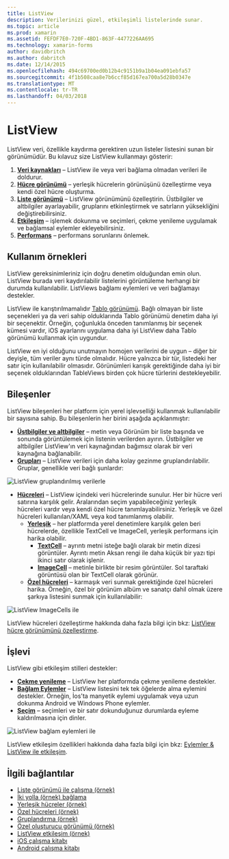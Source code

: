 ```yaml
---
title: ListView
description: Verilerinizi güzel, etkileşimli listelerinde sunar.
ms.topic: article
ms.prod: xamarin
ms.assetid: FEFDF7E0-720F-4BD1-863F-4477226AA695
ms.technology: xamarin-forms
author: davidbritch
ms.author: dabritch
ms.date: 12/14/2015
ms.openlocfilehash: 494c69700ed0b12b4c9151b9a1b04ea091ebfa57
ms.sourcegitcommit: 4f1b508caa8e7b6ccf85d167ea700a5d28b0347e
ms.translationtype: MT
ms.contentlocale: tr-TR
ms.lasthandoff: 04/03/2018
---
```

# <a name="listview"></a>ListView

ListView veri, özellikle kaydırma gerektiren uzun listeler listesini sunan bir görünümüdür. Bu kılavuz size ListView kullanmayı gösterir:

1. **[Veri kaynakları](data-and-databinding.md)**  &ndash; ListView ile veya veri bağlama olmadan verileri ile doldurur.
2. **[Hücre görünümü](customizing-cell-appearance.md)**  &ndash; yerleşik hücrelerin görünüşünü özelleştirme veya kendi özel hücre oluşturma.
3. **[Liste görünümü](customizing-list-appearance.md)**  &ndash; ListView görünümünü özelleştirin. Üstbilgiler ve altbilgiler ayarlayabilir, gruplarını etkinleştirmek ve satırların yüksekliğini değiştirebilirsiniz.
4. **[Etkileşim](interactivity.md)**  &ndash; işlemek dokunma ve seçimleri, çekme yenileme uygulamak ve bağlamsal eylemler ekleyebilirsiniz.
5. **[Performans](performance.md)**  &ndash; performans sorunlarını önlemek.

## <a name="use-cases"></a>Kullanım örnekleri
ListView gereksinimleriniz için doğru denetim olduğundan emin olun. ListView burada veri kaydırılabilir listelerini görüntüleme herhangi bir durumda kullanılabilir. ListViews bağlamı eylemleri ve veri bağlamayı destekler.

ListView ile karıştırılmamalıdır [Tablo görünümü](~/xamarin-forms/user-interface/tableview.md). Bağlı olmayan bir liste seçenekleri ya da veri sahip olduklarında Tablo görünümü denetim daha iyi bir seçenektir. Örneğin, çoğunlukla önceden tanımlanmış bir seçenek kümesi vardır, iOS ayarlarını uygulama daha iyi ListView daha Tablo görünümü kullanmak için uygundur.

ListView en iyi olduğunu unutmayın homojen verilerini de uygun &ndash; diğer bir deyişle, tüm veriler aynı türde olmalıdır. Hücre yalnızca bir tür, listedeki her satır için kullanılabilir olmasıdır. Görünümleri karışık gerektiğinde daha iyi bir seçenek olduklarından TableViews birden çok hücre türlerini destekleyebilir.


## <a name="components"></a>Bileşenler
ListView bileşenleri her platform için yerel işlevselliği kullanmak kullanılabilir bir sayısına sahip. Bu bileşenlerin her birini aşağıda açıklanmıştır:

- **[Üstbilgiler ve altbilgiler](customizing-list-appearance.md#Headers_and_Footers)**  &ndash; metin veya Görünüm bir liste başında ve sonunda görüntülemek için listenin verilerden ayırın. Üstbilgiler ve altbilgiler ListView'ın veri kaynağından bağımsız olarak bir veri kaynağına bağlanabilir.
- **[Grupları](customizing-list-appearance.md#Grouping)**  &ndash; ListView verileri için daha kolay gezinme gruplandırılabilir. Gruplar, genellikle veri bağlı şunlardır:

![](images/grouping-depth.png "ListView gruplandırılmış verilerle")

- **[Hücreleri](customizing-cell-appearance.md)**  &ndash; ListView içindeki veri hücrelerinde sunulur. Her bir hücre veri satırına karşılık gelir. Aralarından seçim yapabileceğiniz yerleşik hücreleri vardır veya kendi özel hücre tanımlayabilirsiniz. Yerleşik ve özel hücreleri kullanılan/XAML veya kod tanımlanmış olabilir.
  - **[Yerleşik](customizing-cell-appearance.md#Built_in_Cells)**  &ndash; her platformda yerel denetimlere karşılık gelen beri hücrelerde, özellikle TextCell ve ImageCell, yerleşik performans için harika olabilir.
    - **[TextCell](customizing-cell-appearance.md#TextCell)**  &ndash; ayrıntı metni isteğe bağlı olarak bir metin dizesi görüntüler. Ayrıntı metin Aksan rengi ile daha küçük bir yazı tipi ikinci satır olarak işlenir.
    - **[ImageCell](customizing-cell-appearance.md#ImageCell)**  &ndash; metinle birlikte bir resim görüntüler. Sol taraftaki görüntüsü olan bir TextCell olarak görünür.
  - **[Özel hücreleri](customizing-cell-appearance.md#customcells)**  &ndash; karmaşık veri sunmak gerektiğinde özel hücreleri harika. Örneğin, özel bir görünüm albüm ve sanatçı dahil olmak üzere şarkıya listesini sunmak için kullanılabilir:

![](images/image-cell-default.png "ListView ImageCells ile")

ListView hücreleri özelleştirme hakkında daha fazla bilgi için bkz: [ListView hücre görünümünü özelleştirme](customizing-cell-appearance.md).

## <a name="functionality"></a>İşlevi
ListView gibi etkileşim stilleri destekler:

- **[Çekme yenileme](interactivity.md#Pull_to_Refresh)**  &ndash; ListView her platformda çekme yenileme destekler.
- **[Bağlam Eylemler](interactivity.md#Context_Actions)**  &ndash; ListView listesini tek tek öğelerde alma eylemini destekler. Örneğin, İos'ta manyetik eylemi uygulamak veya uzun dokunma Android ve Windows Phone eylemler.
- **[Seçim](interactivity.md#selectiontaps)**  &ndash; seçimleri ve bir satır dokunduğunuz durumlarda eyleme kaldırılmasına için dinler.

![](images/context-default.png "ListView bağlam eylemleri ile")

ListView etkileşim özellikleri hakkında daha fazla bilgi için bkz: [Eylemler & ListView ile etkileşim](interactivity.md).


## <a name="related-links"></a>İlgili bağlantılar

- [Liste görünümü ile çalışma (örnek)](https://developer.xamarin.com/samples/WorkingWithListview)
- [İki yolla (örnek) bağlama](https://developer.xamarin.com/samples/xamarin-forms/UserInterface/ListView/SwitchEntryTwoBinding)
- [Yerleşik hücreler (örnek)](https://developer.xamarin.com/samples/xamarin-forms/UserInterface/ListView/BuiltInCells)
- [Özel hücreleri (örnek)](https://developer.xamarin.com/samples/xamarin-forms/UserInterface/ListView/CustomCells)
- [Gruplandırma (örnek)](https://developer.xamarin.com/samples/xamarin-forms/UserInterface/ListView/Grouping)
- [Özel oluşturucu görünümü (örnek)](https://developer.xamarin.com/samples/xamarin-forms/UserInterface/ListView/WorkingWithListviewNative)
- [ListView etkileşim (örnek)](https://developer.xamarin.com/samples/xamarin-forms/UserInterface/ListView/interactivity)
- [iOS çalışma kitabı](https://developer.xamarin.com/workbooks/xamarin-forms/user-interface/listview/ListView1-ios.workbook)
- [Android çalışma kitabı](https://developer.xamarin.com/workbooks/xamarin-forms/user-interface/listview/ListView1-android.workbook)

